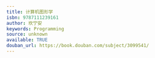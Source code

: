 ```yaml
---
title: 计算机图形学
isbn: 9787111239161
author: 坎宁安
keywords: Programming
source: unknown
available: TRUE
douban_url: https://book.douban.com/subject/3099541/
---
```

